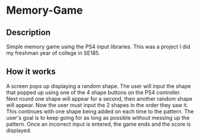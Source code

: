 ﻿# Memory-Game

## Description

Simple memory game using the PS4 input libraries. This was a project I did my freshman year of college in SE185. 

## How it works


A screen pops up displaying a random shape. The user will input the shape that popped up using one of the 4 shape buttons on the PS4 controller. Next round one shape will appear for a second, then another random shape will appear. Now the user must input the 2 shapes in the order they saw it. This continues with one shape being added on each time to the pattern. The user's goal is to keep going for as long as possible without messing up the pattern. Once an incorrect input is entered, the game ends and the score is displayed.
